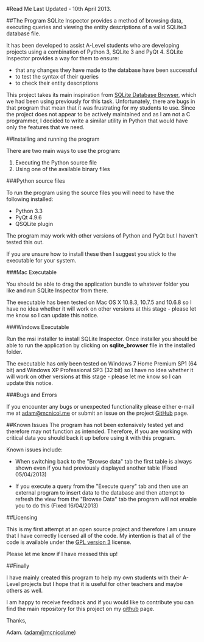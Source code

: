 #Read Me
Last Updated - 10th April 2013.

##The Program
SQLite Inspector provides a method of browsing data, executing queries and viewing the entity descriptions of a valid SQLite3 database file.

It has been developed to assist A-Level students who are developing projects using a combination of Python 3, SQLite 3 and PyQt 4. SQLite Inspector provides a way for them to ensure:

- that any changes they have made to the database have been successful
- to test the syntax of their queries
- to check their entity descriptions

This project takes its main inspiration from [SQLite Database Browser][1], which we had been using previously for this task. Unfortunately, there are bugs in that program that mean that it was frustrating for my students to use. Since the project does not appear to be actively maintained and as I am not a C programmer, I decided to write a similar utility in Python that would have only the features that we need. 

##Installing and running the program

There are two main ways to use the program:

1. Executing the Python source file
2. Using one of the available binary files

###Python source files

To run the program using the source files you will need to have the following installed:

- Python 3.3
- PyQt 4.9.6
- QSQLite plugin

The program may work with other versions of Python and PyQt but I haven't tested this out.

If you are unsure how to install these then I suggest you stick to the executable for your system.

###Mac Executable

You should be able to drag the application bundle to whatever folder you like and run SQLite Inspector from there.

The executable has been tested on Mac OS X 10.8.3, 10.7.5 and 10.6.8 so I have no idea whether it will work on other versions at this stage - please let me know so I can update this notice.

###Windows Executable

Run the msi installer to install SQLite Inspector. Once installer you should be able to run the application by clicking on **sqlite_browser** file in the installed folder.

The executable has only been tested on Windows 7 Home Premium SP1 (64 bit) and Windows XP Professional SP3 (32 bit) so I have no idea whether it will work on other versions at this stage - please let me know so I can update this notice.

###Bugs and Errors

If you encounter any bugs or unexpected functionality please either e-mail me at [adam@mcnicol.me][4] or submit an issue on the project [GitHub][3] page.

##Known Issues
The program has not been extensively tested yet and therefore may not function as intended. Therefore, if you are working with critical data you should back it up before using it with this program.

Known issues include:

- When switching back to the "Browse data" tab the first table is always shown even if you had previously displayed another table (Fixed 05/04/2013)

- If you execute a query from the "Execute query" tab and then use an external program to insert data to the database and then attempt to refresh the view from the "Browse Data" tab the program will not enable you to do this (Fixed 16/04/2013)

##Licensing

This is my first attempt at an open source project and therefore I am unsure that I have correctly licensed all of the code. My intention is that all of the code is available under the [GPL version 3][2] license. 

Please let me know if I have messed this up!

##Finally

I have mainly created this program to help my own students with their A-Level projects but I hope that it is useful for other teachers and maybe others as well. 

I am happy to receive feedback and if you would like to contribute you can find the main repository for this project on my [github][3] page.

Thanks,

Adam. ([adam@mcnicol.me][4])

[1]: http://sqlitebrowser.sourceforge.net
[2]: http://opensource.org/licenses/GPL-3.0
[3]: https://github.com/MrAGi/SQLiteInspector
[4]: mailto:adam@mcnicol.me
